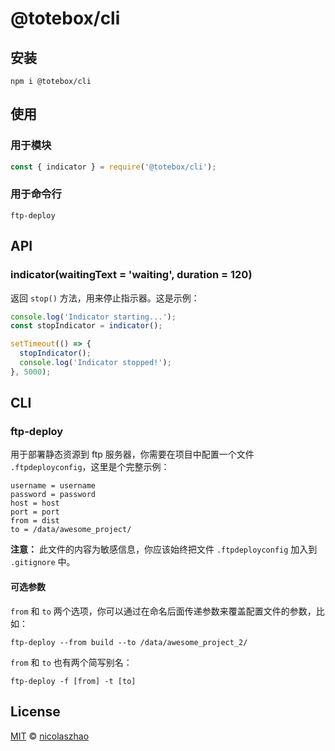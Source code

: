 # @totebox/cli

## 安装

```
npm i @totebox/cli
```

## 使用

### 用于模块

```js
const { indicator } = require('@totebox/cli');
```

### 用于命令行

```
ftp-deploy
```

## API

### indicator(waitingText = 'waiting', duration = 120)

返回 `stop()` 方法，用来停止指示器。这是示例：

```js
console.log('Indicator starting...');
const stopIndicator = indicator();

setTimeout(() => {
  stopIndicator();
  console.log('Indicator stopped!');
}, 5000);
```

## CLI

### ftp-deploy

用于部署静态资源到 ftp 服务器，你需要在项目中配置一个文件 `.ftpdeployconfig`，这里是个完整示例：

```
username = username
password = password
host = host
port = port
from = dist
to = /data/awesome_project/
```

**注意：** 此文件的内容为敏感信息，你应该始终把文件 `.ftpdeployconfig` 加入到 `.gitignore` 中。

#### 可选参数

`from` 和 `to` 两个选项，你可以通过在命名后面传递参数来覆盖配置文件的参数，比如：

```
ftp-deploy --from build --to /data/awesome_project_2/
```

`from` 和 `to` 也有两个简写别名：

```
ftp-deploy -f [from] -t [to]
```

## License

[MIT](https://github.com/nicolaszhao/totebox/blob/master/LICENSE) © [nicolaszhao](https://github.com/nicolaszhao)
